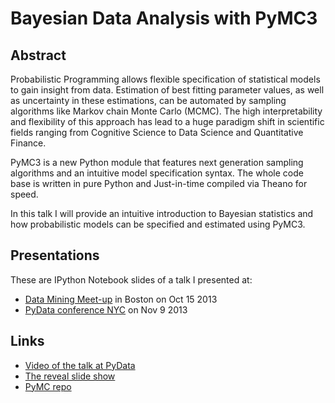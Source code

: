 Bayesian Data Analysis with PyMC3
=================================

Abstract
--------

Probabilistic Programming allows flexible specification of statistical models to gain insight from data. Estimation of best fitting parameter values, as well as uncertainty in these estimations, can be automated by sampling algorithms like Markov chain Monte Carlo (MCMC). The high interpretability and flexibility of this approach has lead to a huge paradigm shift in scientific fields ranging from Cognitive Science to Data Science and Quantitative Finance.

PyMC3 is a new Python module that features next generation sampling algorithms and an intuitive model specification syntax. The whole code base is written in pure Python and Just-in-time compiled via Theano for speed.

In this talk I will provide an intuitive introduction to Bayesian statistics and how probabilistic models can be specified and estimated using PyMC3.

Presentations
-------------

These are IPython Notebook slides of a talk I presented at:
* [Data Mining Meet-up](http://www.meetup.com/Boston-Data-Mining/events/144148692/) in Boston on Oct 15 2013 
* [PyData conference NYC](https://vimeo.com/79518830) on Nov 9 2013

Links
-----

* [Video of the talk at PyData](https://vimeo.com/79518830)
* [The reveal slide show](https://rawgithub.com/twiecki/pymc3_talk/master/bayesian_pymc3.slides.html)
* [PyMC repo](https://github.com/pymc-devs/pymc)
